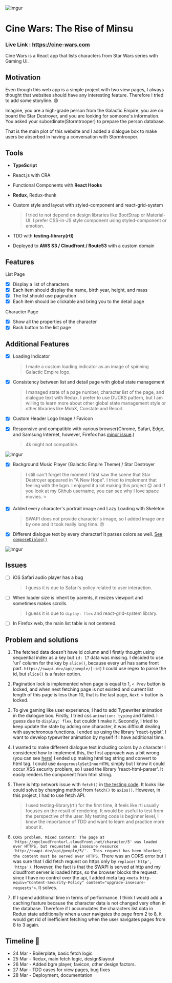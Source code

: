![Imgur](https://i.imgur.com/TBK31Oi.png)

# Cine Wars: The Rise of Minsu

### Live Link : https://cine-wars.com
Cine Wars is a React app that lists characters from Star Wars series with Gaming UI.

## Motivation
Even though this web app is a simple project with two view pages, I always thought that websites should have any interesting feature. 
Therefore I tried to add some storyline. :smile:

Imagine, you are a high-grade person from the Galactic Empire, you are on board the Star Destroyer, and you are looking for someone's information.
You asked your subordinate(Stormtrooper) to prepare the person database. 

That is the main plot of this website and I added a dialogue box to make users be absorbed in having a conversation with Stormtrooper.

## Tools
- __TypeScript__
- React.js with CRA
- Functional Components with __React Hooks__
- __Redux__, Redux-thunk
- Custom style and layout with styled-component and react-grid-system

   > I tried to not depend on design libraries like BootStrap or Material-UI. I prefer CSS-in-JS style component using styled-component or emotion.
- TDD with __testing-library(rtl)__
- Deployed to __AWS S3 / Cloudfront / Route53__ with a custom domain

## Features
List Page
- [x] Display a list of characters
- [x] Each item should display the name, birth year, height, and mass
- [x] The list should use pagination
- [x] Each item should be clickable and bring you to the detail page

Character Page
- [x] Show all the properties of the character
- [x] Back button to the list page

## Additional Features
- [x] Loading Indicator 

  > I made a custom loading indicator as an image of spinning Galactic Empire logo.
- [x] Consistency between list and detail page with global state management

  > I managed state of a page number, character list of the page, and dialogue text with Redux. 
  I prefer to use DUCKS pattern, but I am willing to learn more about other global state management style or other libraries like MobX, Constate and Recoil.
- [x] Custom Header Logo Image / Favicon
- [x] Responsive and compatible with various browser(Chrome, Safari, Edge, and Samsung Internet, however, Firefox has [minor issue](#issues).)

  > 4k might not compatible.

![Imgur](https://i.imgur.com/XunM6a3.png)
- [x] Background Music Player (Galactic Empire Theme) / Star Destroyer

  > I still can't forget the moment I first saw the scene that Star Destroyer appeared in "A New Hope". I tried to implement that feeling with the bgm.
  > I enjoyed it a lot making this project :blush: and if you look at my Github username, you can see why I love space movies. :star:
- [x] Added every character's portrait image and Lazy Loading with Skeleton

  > SWAPI does not provide character's image, so I added image one by one and it took really long time. :dizzy_face:
- [x] Different dialogue text by every character! It parses colors as well. [See `composeDialog()`](https://github.com/stellarsailor/cinewars/blob/main/src/pages/Character/composeDialog.ts)

![Imgur](https://i.imgur.com/eDiLepi.png)

## Issues
- [ ] iOS Safari audio player has a bug

  > I guess it is due to Safari's policy related to user interaction. 
- [ ] When loader size is inherit by parents, it resizes viewport and sometimes makes scrolls. 

  > I guess it is due to `diplay: flex` and react-grid-system library.
- [ ] In Firefox web, the main list table is not centered.

## Problem and solutions
1. The fetched data doesn't have id column and I firstly thought using sequential index as a key but `id: 17` data was missing. 
I decided to use 'url' column for the key by `slice()`, because every url has same front part. `https://swapi.dev/api/people/[:id]`
I could use regex to parse the id, but `slice()` is a faster option.

2. Pagination lock is implemented when page is equal to 1, `< Prev` button is locked, 
and when next fetching page is not existed and current list length of this page is less than 10, that is the last page, `Next >` button is locked.

3. To give gaming like user experience, I had to add Typewriter animation in the dialogue box. Firstly, I tried css `animation: typing` and failed. 
I guess due to `display: flex`, but couldn't make it. Secondly, I tried to keep update the state by adding one character, it was difficult dealing with asynchronous functions. 
I ended up using the library 'react-typist'. I want to develop typewriter animation by myself if I have additional time.

4. I wanted to make different dialogue text including colors by a character I considered how to implement this, the first approach was a bit wrong. (you can see [here](https://github.com/stellarsailor/cinewars/commit/7e96a5445b13822883c3a3a28013014530a35960))
I ended up making html tag string and convert to html tag. 
I could use `dangerouslySetInnerHTML` simply but I know it could occur XSS security problem, so I used the library 'react-html-parser'.
It easily renders the component from html string.

5. There is http network issue with `fetch()` in [the testing code](https://github.com/stellarsailor/cinewars/blob/main/src/pages/Character/Character.test.js).
It looks like could solve by changing method from `fetch()` to `axios()`. However, in this project, I had to use fetch API.

   > I used testing-library(rtl) for the first time, it feels like rtl usually focuses on the result of rendering. It would be useful to test from the perspective of the user.
My testing code is beginner level, I know the importance of TDD and want to learn and practice more about it.

6. `CORS problem. Mixed Content: The page at 'https://mycloudfronturl.cloudfront.net/character/5' was loaded over HTTPS, but requested an insecure resource 'http://swapi.dev/api/people/5/'. 
This request has been blocked; the content must be served over HTTPS.` 
There was an CORS error but I was sure that I did fetch request on https only by `replace('http', 'https')`.
However, the fact is that the SWAPI is served at http and my cloudfront server is loaded https, so the browser blocks the request.
since I have no control over the api, I added meta tag `<meta http-equiv="Content-Security-Policy" content="upgrade-insecure-requests">`. It solves.

7. If I spend additional time in terms of performance. I think I would add a caching feature because the character data is not changed very often in the database.
Therefore if I accumulates the characters list data in Redux state additionally when a user navigates the page from 2 to 8, 
it would get rid of inefficient fetching when the user navigates pages from 8 to 3 again.


## Timeline :date:
- 24 Mar - Boilerplate, basic fetch logic
- 25 Mar - Redux, main fetch logic, design&layout
- 26 Mar - Added bgm player, favicon, other design factors.
- 27 Mar - TDD cases for view pages, bug fixes
- 28 Mar - Deployment, documentation
